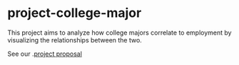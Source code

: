 # project-college-major
This project aims to analyze how college majors correlate to employment by visualizing the relationships between the two. 

See our .[project proposal](https://github.com/WeiDuan816/project-college-major/wiki)
